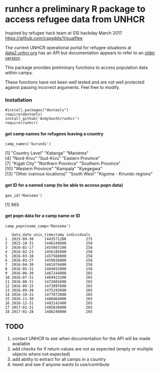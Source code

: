 # runhcr a preliminary R package to access refugee data from UNHCR

Inspired by refugee hack team at SSI hackday March 2017
https://github.com/cspgdds/Visualflee

The current UNHCR operational portal for refugee situations at [data2.unhcr.org](data2.unhcr.org) has an API but documentation appears to refer to an [older version](http://data.unhcr.org/wiki/index.php/API_Documentation).

This package provides preliminary functions to access population data within camps. 

These functions have not been well tested and are not well protected against passing incorrect arguments. Feel free to modify.

### Installation

    #install.packages("devtools")
    require(devtools)
    install_github('AndySouth/runhcr')
    require(runhcr)

#### get camp names for refugees leaving a country
    camp_names('burundi')
    
 [1] "Country Level"             "Katanga"                   "Maniema"                  
 [4] "Nord-Kivu"                 "Sud-Kivu"                  "Eastern Province"         
 [7] "Kigali City"               "Northern Province"         "Southern Province"        
[10] "Western Province"          "Kampala"                   "Kyegegwa"                 
[13] "Other (various locations)" "South West"                "Kigoma - Kirundo regions"


#### get ID for a named camp (to be able to access popn data)
    geo_id('Maniema')

[1] 965

#### get popn data for a camp name or ID
    camp_popn(name_camp='Maniema')

       data_date unix_timestamp individuals
    1  2015-09-30     1443571200         275
    2  2015-10-31     1446249600         258
    3  2016-02-17     1455667200         258
    4  2016-02-23     1456185600         258
    5  2016-03-10     1457568000         258
    6  2016-03-27     1459036800         258
    7  2016-04-30     1461974400         258
    8  2016-05-31     1464652800         258
    9  2016-06-30     1467244800         265
    10 2016-07-31     1469923200         265
    11 2016-08-31     1472601600         265
    12 2016-09-15     1473897600         265
    13 2016-09-30     1475193600         265
    14 2016-10-31     1477872000         265
    15 2016-11-30     1480464000         265
    16 2016-12-31     1483142400         265
    17 2017-01-31     1485820800         265
    18 2017-02-28     1488240000         265

## TODO

1. contact UNHCR to see when documentation for the API will be made available
1. add checks for if return values are not as expected (empty or multiple objects where not expected)
1. add ability to extract for all camps in a country
1. tweet and see if anyone wants to use/contribute


